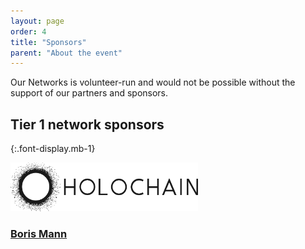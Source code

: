 ```yaml
---
layout: page
order: 4
title: "Sponsors"
parent: "About the event"
---
```


Our Networks is volunteer-run and would not be possible without the support of our partners and sponsors.

## Tier 1 network sponsors
{:.font-display.mb-1}


<div class="mb-2">
  <a href="https://www.holochain.org/" rel="noopener" target="_blank"><img src="/images/logos/holochain-logo.svg" width="300" alt="Holochain logo" /></a>
</div>
<div >
  <a href="https://bmannconsulting.com/" class="text-2xl inline-flex active:bg-accent border font-mono antialiased rounded pt-2 px-2 no-underline outlined active:text-white active:outline-accent" rel="noopener" target="_blank"><h3 class="m-0 font-display">Boris Mann</h3></a>
</div>
